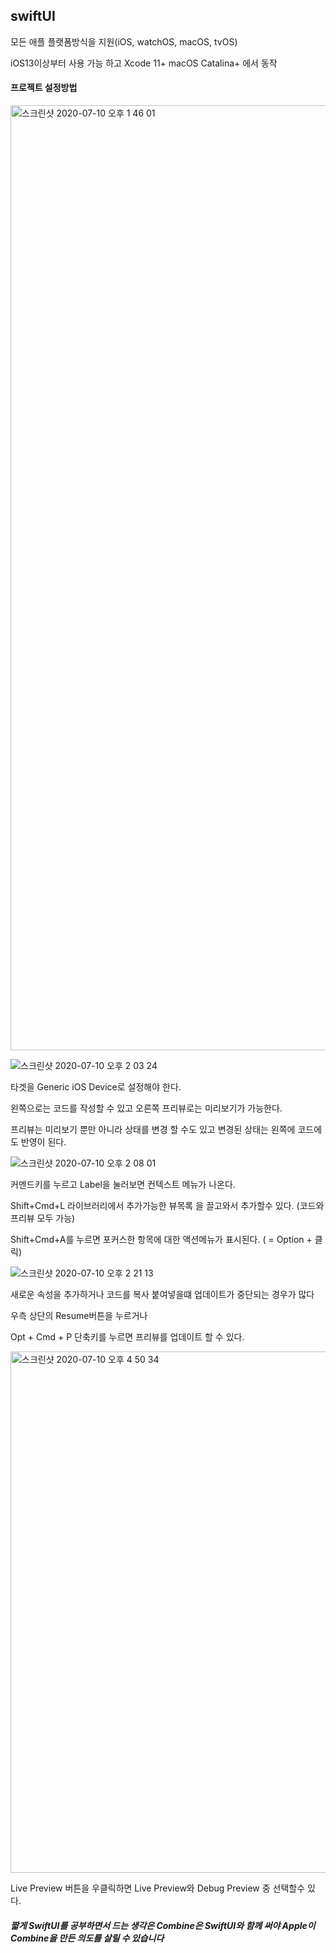 ## swiftUI

모든 애플 플랫폼방식을 지원(iOS, watchOS, macOS, tvOS)

iOS13이상부터 사용 가능 하고 Xcode 11+ macOS Catalina+ 에서 동작



#### 프로젝트 설정방법

<img width="1512" alt="스크린샷 2020-07-10 오후 1 46 01" src="https://user-images.githubusercontent.com/47776915/87117583-e0857a80-c2b3-11ea-8577-f9e952845f05.png">

![스크린샷 2020-07-10 오후 2 03 24](https://user-images.githubusercontent.com/47776915/87118352-20e5f800-c2b6-11ea-8ade-679dd58fad49.png)

타겟을 Generic iOS Device로 설정해야 한다.

왼쪽으로는 코드를 작성할 수 있고 오른쪽 프리뷰로는 미리보기가 가능한다.

프리뷰는 미리보기 뿐만 아니라 상태를 변경 할 수도 있고 변경된 상태는 왼쪽에 코드에도 반영이 된다.





![스크린샷 2020-07-10 오후 2 08 01](https://user-images.githubusercontent.com/47776915/87118597-c6996700-c2b6-11ea-91d4-0f31b5f03285.png)

커멘드키를 누르고 Label을 눌러보면 컨텍스트 메뉴가 나온다.



Shift+Cmd+L 라이브러리에서 추가가능한 뷰목록 을 끌고와서 추가할수 있다. (코드와 프리뷰 모두 가능)

Shift+Cmd+A를 누르면 포커스한 항목에 대한 액션메뉴가 표시된다. ( = Option + 클릭)



![스크린샷 2020-07-10 오후 2 21 13](https://user-images.githubusercontent.com/47776915/87119330-9f439980-c2b8-11ea-856f-83c3555c3709.png)

새로운 속성을 추가하거나 코드를 복사 붙여넣을떄 업데이트가 중단되는 경우가 많다

우측 상단의 Resume버튼을 누르거나

Opt + Cmd + P 단축키를 누르면 프리뷰를 업데이트 할 수 있다.





<img width="834" alt="스크린샷 2020-07-10 오후 4 50 34" src="https://user-images.githubusercontent.com/47776915/87130203-7bd71980-c2cd-11ea-8d80-b7c334f32cd3.png">

Live Preview 버튼을 우클릭하면 Live Preview와 Debug Preview 중 선택할수 있다.



##### 짧게 SwiftUI를 공부하면서 드는 생각은 Combine은 SwiftUI와 함께 써야 Apple이 Combine을 만든 의도를 살릴 수 있습니다




